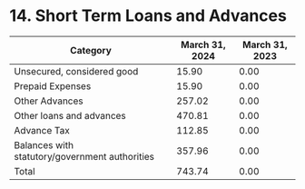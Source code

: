 # 14. Short Term Loans and Advances
| Category | March 31, 2024 | March 31, 2023 |
| --- | --- | --- |
| Unsecured, considered good | 15.90 | 0.00 |
| Prepaid Expenses | 15.90 | 0.00 |
| Other Advances | 257.02 | 0.00 |
| Other loans and advances | 470.81 | 0.00 |
| Advance Tax | 112.85 | 0.00 |
| Balances with statutory/government authorities | 357.96 | 0.00 |
| Total | 743.74 | 0.00 |